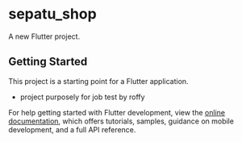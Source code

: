 # sepatu_shop

A new Flutter project.

## Getting Started

This project is a starting point for a Flutter application.

- project purposely for job test by roffy

For help getting started with Flutter development, view the
[online documentation](https://docs.flutter.dev/), which offers tutorials,
samples, guidance on mobile development, and a full API reference.
